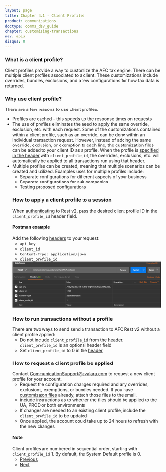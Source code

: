 ```yaml
---
layout: page
title: Chapter 4.1 - Client Profiles
product: communications
doctype: comms_dev_guide
chapter: customizing-transactions
nav: apis
disqus: 0
---
```


<h3>What is a client profile?</h3>
Client profiles provide a way to customize the AFC tax engine.  There can be multiple client profiles associated to a client.  These customizations include overrides, bundles, exclusions, and a few configurations for how tax data is returned.

<h3>Why use client profile?</h3>
There are a few reasons to use client profiles:
<ul class="dev-guide-list">
  <li>Profiles are cached - this speeds up the response times on requests</li>
  <li>The use of profiles eliminates the need to apply the same override, exclusion, etc. with each request.  Some of the customizations contained within a client profile, such as an override, can be done within an individual transaction request.  However, instead of adding the same override, exclusion, or exemption to each line, the customization files can be added to your client ID as a profile.  When the profile is <a href="/communications/dev-guide/getting-started/authentication/">specified in the header</a> with <code>client_profile_id</code>, the overrides, exclusions, etc. will automatically be applied to all transactions run using that header.</li>
  <li>Multiple profiles can be created, meaning that multiple scenarios can be created and utilized.  Examples uses for multiple profiles include:
  <ul class="dev-guide-list">
    <li>Separate configurations for different aspects of your business</li>
    <li>Separate configurations for sub companies</li>
    <li>Testing proposed configurations</li>
  </ul>

<h3>How to apply a client profile to a session</h3>
When <a href="/communications/dev-guide/getting-started/authentication/">authenticating</a> to Rest v2, pass the desired client profile ID in the <code>client_profile_id</code> header field.

<h4>Postman example</h4>
Add the following <a href="/communications/dev-guide/getting-started/authentication/">headers</a> to your request:
<ul class="dev-guide-list">
  <li><code>api_key</code></li>
  <li><code>client_id</code></li>
  <li><code>Content-Type: application/json</code></li>
  <li><code>client_profile_id</code></li>
</ul>
<img src="/public/images/comms/dev-guide/comms_dev_guide_2.png"/>

<h3>How to run transactions without a profile</h3>
There are two ways to send send a transaction to AFC Rest v2 without a client profile applied:
<ul class="dev-guide-list">
  <li>Do not include <code>client_profile_id</code> from the <a href="/communications/dev-guide/getting-started/authentication/">header</a>.  <code>client_profile_id</code> is an optional header field</li> 
  <li>Set <code>client_profile_id</code> to 0 in the <a href="/communications/dev-guide/getting-started/authentication/">header</a></li>
</ul> 

<h3>How to request a client profile be applied</h3>
Contact <a href="mailto:CommunicationSupport@avalara.com">CommunicationSupport@avalara.com</a> to request a new client profile for your account.
<ul class="dev-guide-list">
  <li>Request the configuration changes required and any overrides, exclusions, exemptions, or bundles needed.  If you have <a href="/communications/dev-guide/customizing-transactions/account-customizations/">customizaton files</a> already, attach those files to the email.</li>
  <li>Include instructions as to whether the files should be applied to the UA, PROD or both environments</li>
  <li>If changes are needed to an existing client profile, include the <code>client_profile_id</code> to be updated</li>
  <li>Once applied, the account could take up to 24 hours to refresh with the new changes</li>
</ul>

<h4>Note</h4>
Client profiles are numbered in sequential order, starting with <code>client_profile_id</code> 1.  By default, the System Default profile is 0.

<ul class="pager">
  <li class="previous"><a href="/communications/dev-guide/customizing-transactions/"><i class="glyphicon glyphicon-chevron-left"></i>Previous</a></li>
  <li class="next"><a href="/communications/dev-guide/customizing-transactions/account-customizations/">Next<i class="glyphicon glyphicon-chevron-right"></i></a></li>
</ul>